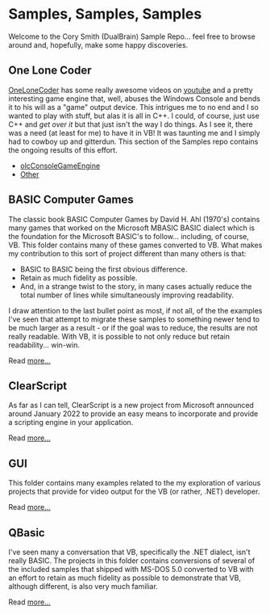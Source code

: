 # Samples, Samples, Samples

Welcome to the Cory Smith (DualBrain) Sample Repo... feel free to browse around and, hopefully, make some happy discoveries.

## One Lone Coder

[OneLoneCoder](https://github.com/OneLoneCoder) has some really awesome videos on [youtube](https://www.youtube.com/@javidx9/videos) and a pretty interesting game engine that, well, abuses the Windows Console and bends it to his will as a "game" output device. This intrigues me to no end and I so wanted to play with stuff, but alas it is all in C++. I could, of course, just use C++ and *get over it* but that just isn't the way I do things. As I see it, there was a need (at least for me) to have it in VB! It was taunting me and I simply had to cowboy up and gitterdun. This section of the Samples repo contains the ongoing results of this effort.

- [olcConsoleGameEngine](OLC/CGE/)
- [Other](OLC/Other/)

## BASIC Computer Games

The classic book BASIC Computer Games by David H. Ahl (1970's) contains many games that worked on the Microsoft MBASIC BASIC dialect which is the foundation for the Microsoft BASIC's to follow... including, of course, VB.  This folder contains many of these games converted to VB.  What makes my contribution to this sort of project different than many others is that:

- BASIC to BASIC being the first obvious difference.
- Retain as much fidelity as possible.
- And, in a strange twist to the story, in many cases actually reduce the total number of lines while simultaneously improving readability.

I draw attention to the last bullet point as most, if not all, of the the examples I've seen that attempt to migrate these samples to something newer tend to be much larger as a result - or if the goal was to reduce, the results are not really readable.  With VB, it is possible to not only reduce but retain readability... win-win.

Read [more...](BasicComputerGames/)

## ClearScript

As far as I can tell, ClearScript is a new project from Microsoft announced around January 2022 to provide an easy means to incorporate
and provide a scripting engine in your application.

Read [more...](ClearScript/)

## GUI

This folder contains many examples related to the my exploration of various
projects that provide for video output for the VB (or rather, .NET) developer.

Read [more...](GUI/)

## QBasic

I've seen many a conversation that VB, specifically the .NET dialect, isn't really BASIC.  The projects in this folder contains conversions of
several of the included samples that shipped with MS-DOS 5.0 converted to
VB with an effort to retain as much fidelity as possible to demonstrate 
that VB, although different, is also very much familiar.

Read [more...](QBasic/)
